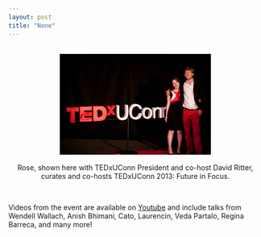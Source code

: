 ```yaml
---
layout: post
title: "None"
---
```


<br>

<center>
<img src="../assets/gallery/tedx.jpg" alt="Rose and co-host David Ritter at TEDXUConn 2013." style="height:200px">

<br>

Rose, shown here with TEDxUConn President and co-host David Ritter, curates and co-hosts TEDxUConn 2013: Future in Focus.

</center>

<br>

Videos from the event are available on <a href="https://www.youtube.com/playlist?list=PLsRNoUx8w3rNRhNvhTVZsKaSqiOdVokpF">Youtube</a> and include talks from Wendell Wallach, Anish Bhimani, Cato, Laurencin, Veda Partalo, Regina Barreca, and many more!

